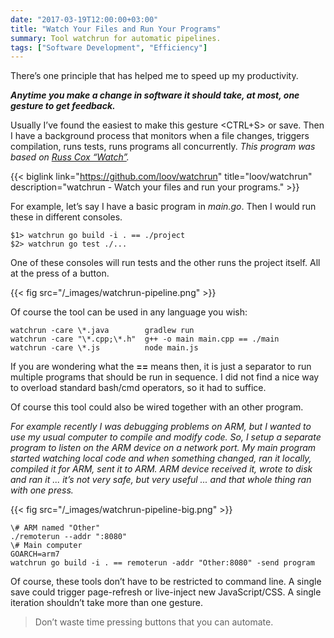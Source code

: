 ```yaml
---
date: "2017-03-19T12:00:00+03:00"
title: "Watch Your Files and Run Your Programs"
summary: Tool watchrun for automatic pipelines.
tags: ["Software Development", "Efficiency"]
---
```


There’s one principle that has helped me to speed up my productivity.

**_Anytime you make a change in software it should take, at most, one gesture to get feedback._**

Usually I’ve found the easiest to make this gesture <CTRL+S> or save. Then I have a background process that monitors when a file changes, triggers compilation, runs tests, runs programs all concurrently. _This program was based on_ [_Russ Cox “Watch”_](https://www.youtube.com/watch?v=dP1xVpMPn8M)_._

{{< biglink link="https://github.com/loov/watchrun" title="loov/watchrun" description="watchrun - Watch your files and run your programs." >}}

For example, let’s say I have a basic program in _main.go_. Then I would run these in different consoles.

```
$1> watchrun go build -i . == ./project  
$2> watchrun go test ./...
```

One of these consoles will run tests and the other runs the project itself. All at the press of a button.

{{< fig src="/_images/watchrun-pipeline.png" >}}

Of course the tool can be used in any language you wish:

```
watchrun -care \*.java        gradlew run  
watchrun -care "\*.cpp;\*.h"  g++ -o main main.cpp == ./main  
watchrun -care \*.js          node main.js
```

If you are wondering what the **\==** means then, it is just a separator to run multiple programs that should be run in sequence. I did not find a nice way to overload standard bash/cmd operators, so it had to suffice.

Of course this tool could also be wired together with an other program.

_For example recently I was debugging problems on ARM, but I wanted to use my usual computer to compile and modify code. So, I setup a separate program to listen on the ARM device on a network port. My main program started watching local code and when something changed, ran it locally, compiled it for ARM, sent it to ARM. ARM device received it, wrote to disk and ran it ... it’s not very safe, but very useful ... and that whole thing ran with one press._

{{< fig src="/_images/watchrun-pipeline-big.png" >}}

```
\# ARM named "Other"  
./remoterun --addr ":8080"  
\# Main computer  
GOARCH=arm7  
watchrun go build -i . == remoterun -addr "Other:8080" -send program
```

Of course, these tools don’t have to be restricted to command line. A single save could trigger page-refresh or live-inject new JavaScript/CSS. A single iteration shouldn’t take more than one gesture.

> Don’t waste time pressing buttons that you can automate.